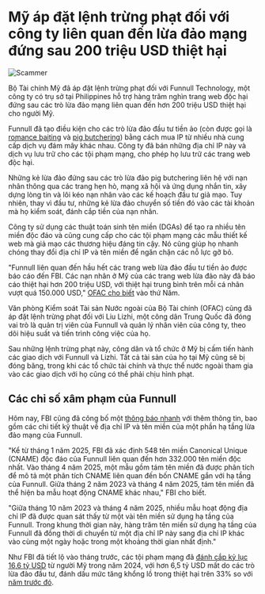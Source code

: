 # Mỹ áp đặt lệnh trừng phạt đối với công ty liên quan đến lừa đảo mạng đứng sau 200 triệu USD thiệt hại

![Scammer](https://www.bleepstatic.com/content/hl-images/2024/03/19/Impersonation_scam.jpg)

Bộ Tài chính Mỹ đã áp đặt lệnh trừng phạt đối với Funnull Technology, một công ty có trụ sở tại Philippines hỗ trợ hàng trăm nghìn trang web độc hại đứng sau các trò lừa đảo mạng liên quan đến hơn 200 triệu USD thiệt hại cho người Mỹ.

Funnull đã tạo điều kiện cho các trò lừa đảo đầu tư tiền ảo (còn được gọi là [romance baiting](https://www.bleepingcomputer.com/tag/romance-baiting/) và [pig butchering](https://www.bleepingcomputer.com/tag/pig-butchering/)) bằng cách mua IP từ nhiều nhà cung cấp dịch vụ đám mây khác nhau. Công ty đã bán những địa chỉ IP này và dịch vụ lưu trữ cho các tội phạm mạng, cho phép họ lưu trữ các trang web độc hại.

Những kẻ lừa đảo đứng sau các trò lừa đảo pig butchering liên hệ với nạn nhân thông qua các trang hẹn hò, mạng xã hội và ứng dụng nhắn tin, xây dựng lòng tin và lôi kéo nạn nhân vào các kế hoạch đầu tư giả mạo. Tuy nhiên, thay vì đầu tư, những kẻ lừa đảo chuyển số tiền đó vào các tài khoản mà họ kiểm soát, đánh cắp tiền của nạn nhân.

Công ty sử dụng các thuật toán sinh tên miền (DGAs) để tạo ra nhiều tên miền độc đáo và cũng cung cấp cho các tội phạm mạng các mẫu thiết kế web mà giả mạo các thương hiệu đáng tin cậy. Nó cũng giúp họ nhanh chóng thay đổi địa chỉ IP và tên miền để ngăn chặn các nỗ lực gỡ bỏ.

"Funnull liên quan đến hầu hết các trang web lừa đảo đầu tư tiền ảo được báo cáo đến FBI. Các nạn nhân ở Mỹ của các trang web lừa đảo này đã báo cáo thiệt hại hơn 200 triệu USD, với thiệt hại trung bình trên mỗi cá nhân vượt quá 150.000 USD," [OFAC cho biết](https://home.treasury.gov/news/press-releases/sb0149) vào thứ Năm.

Văn phòng Kiểm soát Tài sản Nước ngoài của Bộ Tài chính (OFAC) cũng đã áp đặt lệnh trừng phạt đối với Liu Lizhi, một công dân Trung Quốc đã đóng vai trò là quản trị viên của Funnull và quản lý nhân viên của công ty, theo dõi hiệu suất và tiến trình công việc của họ.

Sau những lệnh trừng phạt này, công dân và tổ chức ở Mỹ bị cấm tiến hành các giao dịch với Funnull và Lizhi. Tất cả tài sản của họ tại Mỹ cũng sẽ bị đóng băng, trong khi các tổ chức tài chính và thực thể nước ngoài tham gia vào các giao dịch với họ cũng có thể phải chịu hình phạt.

## Các chỉ số xâm phạm của Funnull

Hôm nay, FBI cũng đã công bố một [thông báo nhanh](https://www.ic3.gov/CSA/2025/250529.pdf) với thêm thông tin, bao gồm các chi tiết kỹ thuật về địa chỉ IP và tên miền của một phần hạ tầng lừa đảo mạng của Funnull.

"Kể từ tháng 1 năm 2025, FBI đã xác định 548 tên miền Canonical Unique (CNAME) độc đáo của Funnull liên quan đến hơn 332.000 tên miền độc nhất. Vào tháng 4 năm 2025, một mẫu gồm tám tên miền đã được phân tích để mô tả một phân tích CNAME liên quan đến bốn CNAME gắn với hạ tầng của Funnull. Giữa tháng 2 năm 2023 và tháng 4 năm 2025, tám tên miền đã thể hiện ba mẫu hoạt động CNAME khác nhau," FBI cho biết.

"Giữa tháng 10 năm 2023 và tháng 4 năm 2025, nhiều mẫu hoạt động địa chỉ IP đã được quan sát thấy từ một vài tên miền sử dụng hạ tầng của Funnull. Trong khung thời gian này, hàng trăm tên miền sử dụng hạ tầng của Funnull đã đồng thời di chuyển từ một địa chỉ IP này sang địa chỉ IP khác vào cùng một ngày hoặc trong một khoảng thời gian nhất định."

Như FBI đã tiết lộ vào tháng trước, các tội phạm mạng đã [đánh cắp kỷ lục 16,6 tỷ USD](https://www.bleepingcomputer.com/news/security/fbi-us-lost-record-166-billion-to-cybercrime-in-2024/) từ người Mỹ trong năm 2024, với hơn 6,5 tỷ USD mất do các trò lừa đảo đầu tư, đánh dấu mức tăng khổng lồ trong thiệt hại trên 33% so với [năm trước đó](https://www.bleepingcomputer.com/news/security/fbi-us-lost-record-125-billion-to-online-crime-in-2023/).